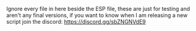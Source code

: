 Ignore every file in here beside the ESP file, these are just for testing and aren't any final versions, if you want to know when I am releasing a new script join the discord: https://discord.gg/sbZNGNVdE9
